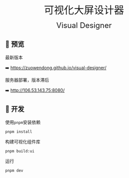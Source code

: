 <p align="center">
  <font Size=6>可视化大屏设计器</font>
</p>
<p align="center">
  <font Size=5>Visual Designer</font>
</p>

## :eyes: 预览

<!-- <https://zuowendong.github.io/visual-designer/> -->

最新版本

:arrow_right: <https://zuowendong.github.io/visual-designer/>

服务器部署，版本滞后

:arrow_right: <http://106.53.143.75:8080/>

## :tada: 开发

使用`pnpm`安装依赖

```shell
pnpm install
```

构建可视化组件库

```shell
pnpm build:ui
```

运行

```shell
pnpm dev
```
